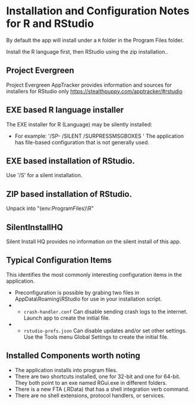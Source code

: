 # Installation and Configuration Notes for R and RStudio

By default the app will install under a `R` folder in the Program Files folder.

Install the R language first, then RStudio using the zip installation..

## Project Evergreen
Project Evergreen AppTracker provides information and sources for installers for RStudio only https://stealthpuppy.com/apptracker/#rstudio

## EXE based R language installer

The EXE installer for R (Language) may be silently installed:
 * For example: '/SP- /SILENT /SURPRESSMSGBOXES '
The application has file-based configuration that is not generally used.

## EXE based installation of RStudio.
Use '/S' for a silent installation.

##  ZIP based installation of RStudio.
Unpack into "$($env:ProgramFiles)\R"

## SilentInstallHQ

Silent Install HQ provides no information on the silent install of this app.

## Typical Configuration Items 

This identifies the most commonly interesting configuration items in the application.

* Preconfiguration is possible by grabing two files in AppData\Roaming\RStudio for use in your installation script.
* * `crash-handler.conf` Can disable sending crash logs to the internet.  Launch app to create the initial file.
* * `rstudio-prefs.json` Can disable updates and/or set other settings.  Use the Tools menu Global Settings to create the initial file.

## Installed Components worth noting
 
* The application installs into program files.
* There are two shortcuts installed, one for 32-bit and one for 64-bit. They both point to an exe named RGui.exe in different folders.
* There is a new FTA (.RData) that has a shell integration verb command.
* There are no shell extensions, protocol handlers, or services.
